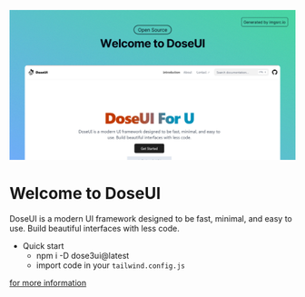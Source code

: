 ![logo](https://github.com/donnie3237/DoseUI/blob/main/og.png)

# Welcome to DoseUI

DoseUI is a modern UI framework designed to be fast, minimal, and easy to use. Build beautiful interfaces with less code.
- Quick start
  - npm i -D dose3ui@latest
  - import code in your `tailwind.config.js`

<a href="https://ui.dxse.site/"> for more information</a>
